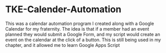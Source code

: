 # TKE-Calender-Automation


This was a calendar automation program I created along with a Google Calendar for my fraternity. The idea is that if a member had an event planned they would submit a Google Form, and my script would create an event on the calendar at the click of a button. This is still being used in my chapter, and it allowed me to learn Google Apps Script

